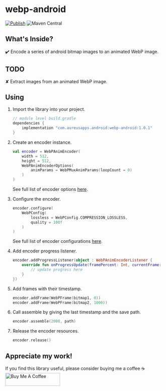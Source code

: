 # webp-android

[![Publish](https://github.com/UdaraWanasinghe/webp-android/actions/workflows/publish.yml/badge.svg?branch=main)](https://github.com/UdaraWanasinghe/webp-android/actions/workflows/publish.yml) ![Maven Central](https://img.shields.io/maven-central/v/com.aureusaapps.android/webp-android)



## What's Inside?

✔️ Encode a series of android bitmap images to an animated WebP image.



## TODO

✘ Extract images from an animated WebP image.



## Using

1. Import the library into your project.

   ```groovy
   // module level build.gradle
   dependencies {
       implementation "com.aureusapps.android:webp-android:1.0.1"
   }
   ```

2. Create an encoder instance.

   ```kotlin
   val encoder = WebPAnimEncoder(
       width = 512,
       height = 512,
       WebPAnimEncoderOptions(
           animParams = WebPMuxAnimParams(loopCount = 0)
       )
   )
   ```

   See full list of encoder options [here](webp-android/src/main/java/com/aureusapps/android/webpandroid/encoder/WebPAnimEncoderOptions.kt).

3. Configure the encoder.

   ```kotlin
   encoder.configure(
       WebPConfig(
           lossless = WebPConfig.COMPRESSION_LOSSLESS,
           quality = 100f
       )
   )
   ```

   See full list of encoder configurations [here](webp-android/src/main/java/com/aureusapps/android/webpandroid/encoder/WebPConfig.kt).

4. Add encoder progress listener.

   ```kotlin
   encoder.addProgressListener(object : WebPAnimEncoderListener {
       override fun onProgressUpdate(framePercent: Int, currentFrame: Int) {
           // update progress here
       }
   })
   ```

5. Add frames with their timestamp.

   ```kotlin
   encoder.addFrame(WebPFrame(bitmap1, 0))
   encoder.addFrame(WebPFrame(bitmap2, 1000))
   ```

6. Call assemble by giving the last timestamp and the save path.

   ```kotlin
   encoder.assemble(2000, path)
   ```

7. Release the encoder resources.

   ```kotlin
   encoder.release()
   ```



## Appreciate my work!

If you find this library useful, please consider buying me a coffee ☕️
<a href="https://www.buymeacoffee.com/udarawanasinghe" target="_blank"><img src="https://cdn.buymeacoffee.com/buttons/default-orange.png" alt="Buy Me A Coffee" height="41" width="174"></a>